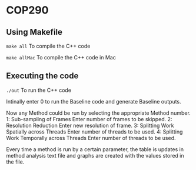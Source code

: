 # COP290
## Using Makefile

``` make all ```
To compile the C++ code

``` make allMac ```
To compile the C++ code in Mac

## Executing the code

``` ./out ```
To run the C++ code

Intinally enter 0 to run the Baseline code and generate Baseline outputs.

Now any Method could be run by selecting the appropriate Method number.
1: Sub-sampling of Frames
    Enter number of frames to be skipped. 
2: Resolution Reduction
    Enter new resolution of frame.
3: Splitting Work Spatially across Threads
    Enter number of threads to be used.
4: Splitting Work Temporally across Threads
    Enter number of threads to be used.
    
Every time a method is run by a certain parameter, the table is updates in method analysis text file and graphs are created with the values stored in the file.

